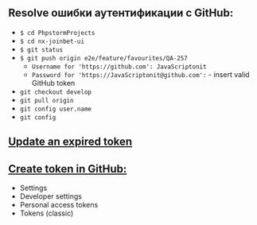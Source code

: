## Resolve ошибки аутентификации с GitHub:
* `$ cd PhpstormProjects`
* `$ cd nx-joinbet-ui`
* `$ git status`
* `$ git push origin e2e/feature/favourites/QA-257`
  * `Username for 'https://github.com': JavaScriptonit`
  * `Password for 'https://JavaScriptonit@github.com':` - insert valid GitHub token
* `git checkout develop`
* `git pull origin`
* `git config user.name`
* `git config`

## [Update an expired token](https://www.jetbrains.com/help/idea/github.html#register-account)
## [Create token in GitHub:](https://github.com/settings/tokens)
* Settings
* Developer settings
* Personal access tokens
* Tokens (classic)
